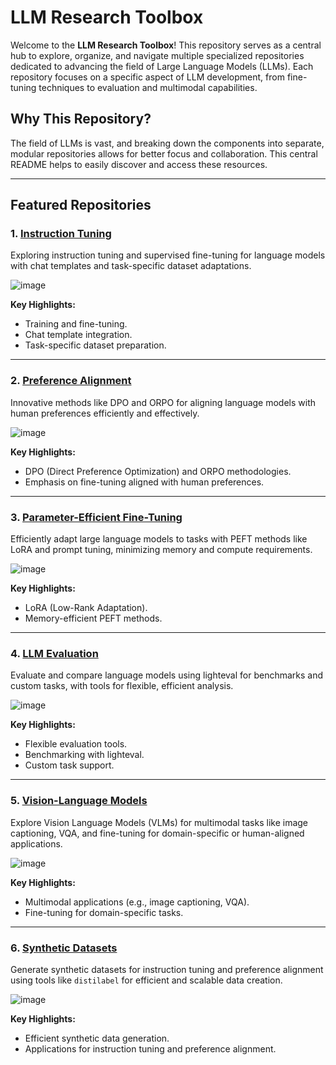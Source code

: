 # LLM Research Toolbox
Welcome to the **LLM Research Toolbox**! This repository serves as a central hub to explore, organize, and navigate multiple specialized repositories dedicated to advancing the field of Large Language Models (LLMs). Each repository focuses on a specific aspect of LLM development, from fine-tuning techniques to evaluation and multimodal capabilities.

## Why This Repository?
The field of LLMs is vast, and breaking down the components into separate, modular repositories allows for better focus and collaboration. This central README helps to easily discover and access these resources.

---

## Featured Repositories

### 1. [Instruction Tuning](https://github.com/thibaud-perrin/instruction-tuning)
Exploring instruction tuning and supervised fine-tuning for language models with chat templates and task-specific dataset adaptations.

![image](https://github.com/user-attachments/assets/707f78bb-2d9d-49f1-8fe6-438b969c6cf9)

**Key Highlights:**
- Training and fine-tuning.
- Chat template integration.
- Task-specific dataset preparation.

---

### 2. [Preference Alignment](https://github.com/thibaud-perrin/preference-alignment)
Innovative methods like DPO and ORPO for aligning language models with human preferences efficiently and effectively.

![image](https://github.com/user-attachments/assets/1749418e-8d73-450f-bf80-1a0de2f3ac1c)

**Key Highlights:**
- DPO (Direct Preference Optimization) and ORPO methodologies.
- Emphasis on fine-tuning aligned with human preferences.

---

### 3. [Parameter-Efficient Fine-Tuning](https://github.com/thibaud-perrin/paramete-efficient-finetuning)
Efficiently adapt large language models to tasks with PEFT methods like LoRA and prompt tuning, minimizing memory and compute requirements.

![image](https://github.com/user-attachments/assets/d4732bee-2742-4b9c-8208-f0dbd4dc754a)

**Key Highlights:**
- LoRA (Low-Rank Adaptation).
- Memory-efficient PEFT methods.

---

### 4. [LLM Evaluation](https://github.com/thibaud-perrin/llm-evaluation)
Evaluate and compare language models using lighteval for benchmarks and custom tasks, with tools for flexible, efficient analysis.

![image](https://github.com/user-attachments/assets/e3e70fc4-50e5-484d-9c97-114ddb28182c)

**Key Highlights:**
- Flexible evaluation tools.
- Benchmarking with lighteval.
- Custom task support.

---

### 5. [Vision-Language Models](https://github.com/thibaud-perrin/vision-language-models)
Explore Vision Language Models (VLMs) for multimodal tasks like image captioning, VQA, and fine-tuning for domain-specific or human-aligned applications.

![image](https://github.com/user-attachments/assets/f12b0ceb-1b0c-45d3-ba4f-612761045ec0)

**Key Highlights:**
- Multimodal applications (e.g., image captioning, VQA).
- Fine-tuning for domain-specific tasks.

---

### 6. [Synthetic Datasets](https://github.com/thibaud-perrin/synthetic-datasets)
Generate synthetic datasets for instruction tuning and preference alignment using tools like `distilabel` for efficient and scalable data creation.

![image](https://github.com/user-attachments/assets/c5d0aa6d-bd9a-4b57-9356-c4f7248a7908)

**Key Highlights:**
- Efficient synthetic data generation.
- Applications for instruction tuning and preference alignment.
